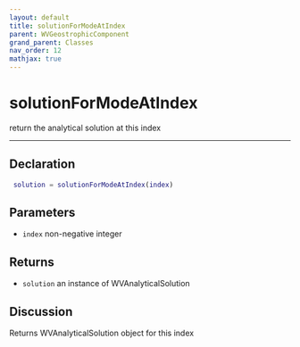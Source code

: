```yaml
---
layout: default
title: solutionForModeAtIndex
parent: WVGeostrophicComponent
grand_parent: Classes
nav_order: 12
mathjax: true
---
```


#  solutionForModeAtIndex

return the analytical solution at this index


---

## Declaration
```matlab
 solution = solutionForModeAtIndex(index)
```
## Parameters
+ `index`  non-negative integer

## Returns
+ `solution`  an instance of WVAnalyticalSolution

## Discussion

  Returns WVAnalyticalSolution object for this index
 
        
